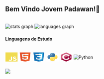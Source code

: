 ## Bem Vindo Jovem Padawan!👋

 <div>
<br clear="both">
<div align="left">
  <img src="https://github-readme-stats.vercel.app/api?username=EmilyFilisbino&hide_title=false&hide_rank=false&show_icons=true&include_all_commits=true&count_private=true&disable_animations=false&theme=rose_pine&locale=pt-br&hide_border=false&order=1" height="150" alt="stats graph"  />
  <img src="https://github-readme-stats.vercel.app/api/top-langs?username=EmilyFilisbino&locale=pt-br&hide_title=false&layout=compact&card_width=320&langs_count=10&theme=rose_pine&hide_border=false&order=2" height="150" alt="languages graph"  />
</div>

###
###
</div>

#### Linguagens de Estudo
    
<div style="display: inline_block"><br>
  <img align="center" alt="Js" height="30" width="40" src="https://raw.githubusercontent.com/devicons/devicon/master/icons/javascript/javascript-plain.svg">
  <img align="center" alt="HTML" height="30" width="40" src="https://raw.githubusercontent.com/devicons/devicon/master/icons/html5/html5-original.svg">
  <img align="center" alt="CSS" height="30" width="40" src="https://raw.githubusercontent.com/devicons/devicon/master/icons/css3/css3-original.svg">
  <img align="center" alt="Python" height="30" width="40" src="https://raw.githubusercontent.com/hasin023/DevIcons/54394134b355c1574d1cd285aba4793f04a0ed2a/icons/python/python-original.svg">
 <img align="center" alt="Python" height="30" width="40" src="https://raw.githubusercontent.com/hasin023/DevIcons/54394134b355c1574d1cd285aba4793f04a0ed2a/icons/cplusplus/cplusplus-original.svg">
 <img align="center" alt="Python" height="30" width="40" src= "https://upload.wikimedia.org/wikipedia/commons/thumb/1/1b/R_logo.svg/1200px-R_logo.svg.png">
 
</div>

### 

<div> 
  <a href="https://instagram.com/emf_tux" target="_blank"><img src="https://img.shields.io/badge/-Instagram-%23E4405F?style=for-the-badge&logo=instagram&logoColor=white" target="_blank"></a> 
</div>

